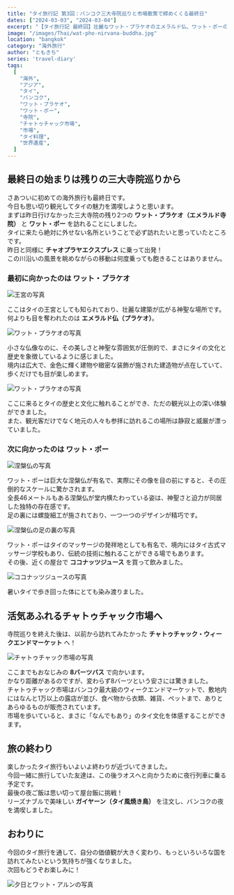 ```yaml
---
title: "タイ旅行記 第3回：バンコク三大寺院巡りと市場散策で締めくくる最終日"
dates: ["2024-03-03", "2024-03-04"]
excerpt: "【タイ旅行記 最終回】壮麗なワット・プラケオのエメラルド仏、ワット・ポーの巨大涅槃仏など、バンコクの歴史的建造物を巡る。チャトゥチャック市場での買い物体験や、最後の夜は屋台のガイヤーンで締めくくった初めての海外旅行の思い出。"
image: "/images/Thai/wat-pho-nirvana-buddha.jpg"
location: "bangkok"
category: "海外旅行"
author: "ともきち"
series: 'travel-diary'
tags:
  [
    "海外",
    "アジア",
    "タイ",
    "バンコク",
    "ワット・プラケオ",
    "ワット・ポー",
    "寺院",
    "チャトゥチャック市場",
    "市場",
    "タイ料理",
    "世界遺産",
  ]
---
```


## 最終日の始まりは残りの三大寺院巡りから

さあついに初めての海外旅行も最終日です。  
今日も思い切り観光してタイの魅力を満喫しようと思います。  
まずは昨日行けなかった三大寺院の残り2つの **ワット・プラケオ（エメラルド寺院）** と **ワット・ポー** を訪れることにしました。  
タイに来たら絶対に外せない名所ということで必ず訪れたいと思っていたところです。  
昨日と同様に **チャオプラヤエクスプレス** に乗って出発！  
この川沿いの風景を眺めながらの移動は何度乗っても飽きることはありません。

### 最初に向かったのは **ワット・プラケオ**

![王宮の写真](/images/Thai/thai-royal-palace.jpg)

ここはタイの王宮としても知られており、壮麗な建築が広がる神聖な場所です。  
何よりも目を奪われたのは **エメラルド仏（プラケオ）**。

![ワット・プラケオの写真](/images/Thai/wat-phra-kaew1.jpg)

小さな仏像なのに、その美しさと神聖な雰囲気が圧倒的で、まさにタイの文化と歴史を象徴しているように感じました。  
境内は広大で、金色に輝く建物や緻密な装飾が施された建造物が点在していて、歩くだけでも目が楽しめます。

![ワット・プラケオの写真](/images/Thai/wat-phra-kaew2.jpg)

ここに来るとタイの歴史と文化に触れることができ、ただの観光以上の深い体験ができました。  
また、観光客だけでなく地元の人々も参拝に訪れるこの場所は静寂と威厳が漂っていました。

### 次に向かったのは **ワット・ポー**

![涅槃仏の写真](/images/Thai/wat-pho-nirvana-buddha.jpg)

ワット・ポーは巨大な涅槃仏が有名で、実際にその像を目の前にすると、その圧倒的なスケールに驚かされます。  
全長46メートルもある涅槃仏が堂内横たわっている姿は、神聖さと迫力が同居した独特の存在感です。  
足の裏には螺旋細工が施されており、一つ一つのデザインが精巧です。

![涅槃仏の足の裏の写真](/images/Thai/the-sole-of-the-wat-pho-nirvana-buddha.jpg)

ワット・ポーはタイのマッサージの発祥地としても有名で、境内にはタイ古式マッサージ学校もあり、伝統の技術に触れることができる場でもあります。  
その後、近くの屋台で **ココナッツジュース** を買って飲みました。

![ココナッツジュースの写真](/images/Thai/coconut-juice.jpg)

暑いタイで歩き回った体にとても染み渡りました。

## 活気あふれるチャトゥチャック市場へ

寺院巡りを終えた後は、以前から訪れてみたかった **チャトゥチャック・ウィークエンドマーケット** へ！

![チャトゥチャック市場の写真](/images/Thai/chatuchak-weekend-market.jpg)

ここまでもおなじみの **8バーツバス** で向かいます。  
かなり距離があるのですが、変わらず8バーツという安さには驚きました。  
チャトゥチャック市場はバンコク最大級のウィークエンドマーケットで、敷地内にはなんと1万以上の露店が並び、食べ物から衣類、雑貨、ペットまで、ありとあらゆるものが販売されています。  
市場を歩いていると、まさに「なんでもあり」のタイ文化を体感することができます。

## 旅の終わり

楽しかったタイ旅行もいよいよ終わりが近づいてきました。  
今回一緒に旅行していた友達は、この後ラオスへと向かうために夜行列車に乗る予定です。  
最後の夜ご飯は思い切って屋台飯に挑戦！  
リーズナブルで美味しい **ガイヤーン（タイ風焼き鳥）** を注文し、バンコクの夜を満喫しました。

## おわりに

今回のタイ旅行を通して、自分の価値観が大きく変わり、もっといろいろな国を訪れてみたいという気持ちが強くなりました。  
次回もどうぞお楽しみに！

![夕日とワット・アルンの写真](/images/Thai/emotional-wat-arun.jpg)
